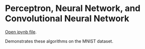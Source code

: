 # Perceptron, Neural Network, and Convolutional Neural Network

[Open ipynb file](https://github.com/AndrewWalsh/perceptron-mlp-cnn/blob/main/perceptron-mlp-cnn.ipynb).

Demonstrates these algorithms on the MNIST dataset.
